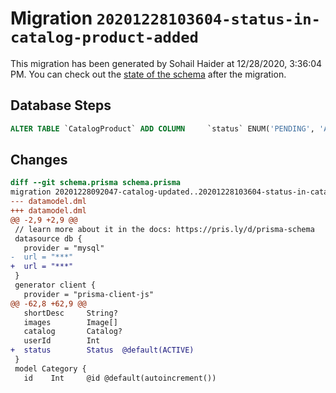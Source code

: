 # Migration `20201228103604-status-in-catalog-product-added`

This migration has been generated by Sohail Haider at 12/28/2020, 3:36:04 PM.
You can check out the [state of the schema](./schema.prisma) after the migration.

## Database Steps

```sql
ALTER TABLE `CatalogProduct` ADD COLUMN     `status` ENUM('PENDING', 'ACTIVE', 'DEACTIVATED', 'DELETED') NOT NULL DEFAULT 'ACTIVE'
```

## Changes

```diff
diff --git schema.prisma schema.prisma
migration 20201228092047-catalog-updated..20201228103604-status-in-catalog-product-added
--- datamodel.dml
+++ datamodel.dml
@@ -2,9 +2,9 @@
 // learn more about it in the docs: https://pris.ly/d/prisma-schema
 datasource db {
   provider = "mysql"
-  url = "***"
+  url = "***"
 }
 generator client {
   provider = "prisma-client-js"
@@ -62,8 +62,9 @@
   shortDesc     String?
   images        Image[]
   catalog       Catalog?
   userId        Int
+  status        Status  @default(ACTIVE)
 }
 model Category {
   id    Int     @id @default(autoincrement())
```


